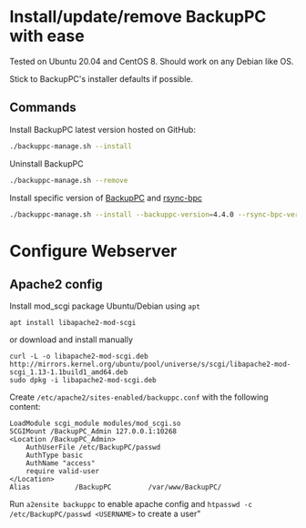 # Install/update/remove BackupPC with ease

Tested on Ubuntu 20.04 and CentOS 8. Should work on any Debian like OS.

Stick to BackupPC's installer defaults if possible.

## Commands

Install BackupPC latest version hosted on GitHub:

```bash
./backuppc-manage.sh --install
```

Uninstall BackupPC

```bash
./backuppc-manage.sh --remove
```

Install specific version of [BackupPC](https://github.com/backuppc/backuppc/releases) and [rsync-bpc](https://github.com/backuppc/rsync-bpc/releases)

```bash
./backuppc-manage.sh --install --backuppc-version=4.4.0 --rsync-bpc-version=3.1.3.0
```

# Configure Webserver

## Apache2 config

Install mod_scgi package Ubuntu/Debian using `apt`
```
apt install libapache2-mod-scgi
```

or download and install manually

```
curl -L -o libapache2-mod-scgi.deb http://mirrors.kernel.org/ubuntu/pool/universe/s/scgi/libapache2-mod-scgi_1.13-1.1build1_amd64.deb
sudo dpkg -i libapache2-mod-scgi.deb
```

Create `/etc/apache2/sites-enabled/backuppc.conf` with the following content:

```
LoadModule scgi_module modules/mod_scgi.so
SCGIMount /BackupPC_Admin 127.0.0.1:10268
<Location /BackupPC_Admin>
    AuthUserFile /etc/BackupPC/passwd
    AuthType basic
    AuthName "access"
    require valid-user
</Location>
Alias           /BackupPC         /var/www/BackupPC/
```
	
Run `a2ensite backuppc` to enable apache config and `htpasswd -c /etc/BackupPC/passwd <USERNAME>` to create a user"
